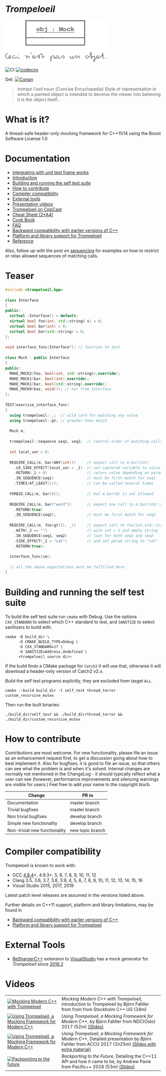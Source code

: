 # *Trompeloeil*

![trompeloeil logo](trompeloeil-logo.png)

<!-- markdownlint-disable no-space-in-links -->
![CI](https://github.com/rollbear/trompeloeil/workflows/CI/badge.svg)
[![codecov](https://codecov.io/gh/rollbear/trompeloeil/branch/master/graph/badge.svg?token=PCUO4knwdU)](https://codecov.io/gh/rollbear/trompeloeil)

Get: [![Conan](https://img.shields.io/badge/on-conan-blue.svg)](https://conan.io/center/trompeloeil)

> *trompe l'oeil* noun    (Concise Encyclopedia)
> Style of representation in which a painted object is intended
> to deceive the viewer into believing it is the object itself...

# What is it?

A thread-safe header-only mocking framework for C++11/14 using the Boost Software License 1.0

# Documentation

- [Integrating with unit test frame works](docs/CookBook.md/#unit_test_frameworks)
- [Introduction](https://playfulprogramming.blogspot.com/2014/12/introducing-trompeloeil-c-mocking.html)
- [Building and running the self test suite](#self_test)
- [How to contribute](#contribute)
- [Compiler compatibility](#compilers)
- [External tools](#tools)
- [Presentation videos](#videos)
- [Trompeloeil on CppCast](http://cppcast.com/2017/02/bjorn-fahller/)
- [Cheat Sheet (2*A4)](docs/trompeloeil_cheat_sheet.pdf)
- [Cook Book](docs/CookBook.md)
- [FAQ](docs/FAQ.md)
- [Backward compatibility with earlier versions of C++](docs/Backward.md)
- [Platform and library support for Trompeloeil](docs/PlatformsAndLibraries.md)
- [Reference](docs/reference.md)

Also, follow up with the post on
[sequencing](
  https://playfulprogramming.blogspot.se/2015/01/sequence-control-with-trompeloeil-c.html
) for examples on how to restrict or relax allowed sequences of matching calls.

# Teaser

```Cpp
#include <trompeloeil.hpp>

class Interface
{
public:
  virtual ~Interface() = default;
  virtual bool foo(int, std::string& s) = 0;
  virtual bool bar(int) = 0;
  virtual bool bar(std::string) = 0;
};

void interface_func(Interface*); // function to test

class Mock : public Interface
{
public:
  MAKE_MOCK2(foo, bool(int, std::string&),override);
  MAKE_MOCK1(bar, bool(int),override);
  MAKE_MOCK1(bar, bool(std::string),override);
  MAKE_MOCK0(baz, void()); // not from Interface
};

TEST(exercise_interface_func)
{
  using trompeloeil::_;  // wild card for matching any value
  using trompeloeil::gt; // greater-than match

  Mock m;

  trompeloeil::sequence seq1, seq2;  // control order of matching calls

  int local_var = 0;

  REQUIRE_CALL(m, bar(ANY(int)))     // expect call to m.bar(int)
    .LR_SIDE_EFFECT(local_var = _1)  // set captured variable to value of param
    .RETURN(_1 > 0)                  // return value depending on param value
    .IN_SEQUENCE(seq1)               // must be first match for seq1
    .TIMES(AT_LEAST(1));             // can be called several times

  FORBID_CALL(m, bar(0));            // but m.bar(0) is not allowed

  REQUIRE_CALL(m, bar("word"))       // expect one call to m.bar(std::string)
    .RETURN(true)
    .IN_SEQUENCE(seq2);              // must be first match for seq2

  REQUIRE_CALL(m, foo(gt(2), _))     // expect call to foo(int,std::string&)
    .WITH(_2 == "")                  // with int > 2 and empty string
    .IN_SEQUENCE(seq1, seq2)         // last for both seq1 and seq2
    .SIDE_EFFECT(_2 = "cat")         // and set param string to "cat"
    .RETURN(true);

  interface_func(&m);

  // all the above expectations must be fulfilled here
}
```

# <A name="self_test"/> Building and running the self test suite

To build the self test suite run `cmake` with Debug. Use the options `CXX_STANDARD`
to select which C++ standard to test, and `SANITIZE` to select sanitizers to
build with.

```
cmake -B build_dir \
      -D CMAKE_BUILD_TYPE=Debug \
      -D CXX_STANDARD=17 \
      -D SANITIZE=Address,Undefined \
      <trompeloeil source dir>
```

If the build finds a CMake package for `Catch2` it will use that, otherwise it
will download a header-only version of Catch2 v2.x.

Build the self test programs explicitly, they are excluded from target `ALL`.

```
cmake --build build_dir -t self_test thread_terror custom_recursive_mutex
```

Then run the built binaries:

```
./build_dir/self_test && ./build_dir/thread_terror && ./build_dir/custom_recursive_mutex
```

# <A name="contribute"/> How to contribute

Contributions are most welcome. For new functionality, please file an issue as
an enhancement request first, to get a discussion going about how to best
implement it. Also for bugfixes, it is good to file an issue, so that others can
see what the problem is and when it's solved. Internal changes are normally not
mentioned in the ChangeLog - it should typically reflect what a user can see
(however, performance improvements and silencing warnings are visible for
users.) Feel free to add your name to the copyright blurb.

|Change                       | PR to          |
|-----------------------------|----------------|
|Documentation                |master branch   |
|Trivial bugfixes             |master branch   |
|Non trivial bugfixes         |develop branch  |
|Simple new functionality     |develop branch  |
|Non-trivial new functionality|new topic branch|

# <A name="compilers"/> Compiler compatibility

Trompeloeil is known to work with:

- GCC [4.8.4](docs/Backward.md#gxx48x_limitations)+, 4.9.3+, 5, 6, 7, 8, 9, 10, 11, 12
- Clang 3.5, 3.6, 3.7, 3.8, 3.9, 4, 5, 6, 7, 8, 9, 10, 11, 12, 13, 14, 15, 16
- Visual Studio 2015, 2017, 2019

Latest patch level releases are assumed in the versions listed above.

Further details on C++11 support, platform and library limitations, may
be found in

- [Backward compatibility with earlier versions of C++](docs/Backward.md)
- [Platform and library support for Trompeloeil](docs/PlatformsAndLibraries.md)

# <A name="tools"/> External Tools

- [ReSharperC++](https://www.jetbrains.com/resharper-cpp/) extension to
  [VisualStudio](https://visualstudio.microsoft.com/) has a mock generator for
  *Trompeloeil* since [2016.2](https://blog.jetbrains.com/rscpp/2016/09/14/whats-new-in-resharper-c-2016-2/)
  
# <A name="videos"/> Videos
|  |  |
|--|--|
| [![Mocking Modern C++ with Trompeloeil](https://img.youtube.com/vi/mPYNsARvTDk/mqdefault.jpg)](https://www.youtube.com/watch?v=mPYNsARvTDk)| *Mocking Modern C++ with Trompeloeil*, introduction to Trompeloeil by Björn Fahller from from from Stockholm C++ UG (34m)| [(Slides)](https://speakerdeck.com/rollbear/mocking-modern-c-plus-plus-with-trompeloeil) |
| [![Using Trompeloeil, a Mocking Framework for Modern C++](https://img.youtube.com/vi/vvQ-kK4coYM/mqdefault.jpg)](https://www.youtube.com/watch?v=vvQ-kK4coYM)| *Using Trompeloeil, a Mocking Framework for Modern C++*, by Björn Fahller from NDC{Oslo} 2017 (52m) [(Slides)](https://speakerdeck.com/rollbear/ndc-oslo-using-trompeloeil-a-mocking-framework-for-modern-c-plus-plus) |
| [![Using Trompeloeil, a Mocking Framework for Modern C++](https://img.youtube.com/vi/HCh6cs9nXt0/mqdefault.jpg)](https://www.youtube.com/watch?v=HCh6cs9nXt0) | *Using Trompeloeil, a Mocking Framework for Modern C++*, Detailed presentation by Björn Fahller from ACCU 2017 (1h25m) [(Slides with extra material)](https://speakerdeck.com/rollbear/using-trompeloeil-a-mocking-framework-for-modern-c-plus-plus) |
| [![Packporting to the future](https://img.youtube.com/vi/KKvSVyZ4_5k/mqdefault.jpg)](https://www.youtube.com/watch?v=KKvSVyZ4_5k) | *Backporting to the Future*, Detailing the C++11 API and how it came to be, by Andrew Paxie from Pacific++ 2018 (53m) [(Slides)](https://github.com/pacificplusplus/conference/blob/master/slides-2018/backporting-to-the-future/slides.pdf) |
